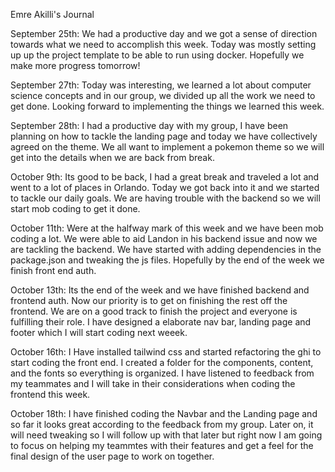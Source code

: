 Emre Akilli's Journal

September 25th:
We had a productive day and we got a sense of direction towards what we need to accomplish this week. Today was mostly setting up up the project template to be able to run using docker. Hopefully we make more progress tomorrow!

September 27th:
Today was interesting, we learned a lot about computer science concepts and in our group, we divided up all the work we need to get done. Looking forward to implementing the things we learned this week.

September 28th:
I had a productive day with my group, I have been planning on how to tackle the landing page and today we have collectively agreed on the theme. We all want to implement a pokemon theme so we will get into the details when we are back from break.

October 9th:
Its good to be back, I had a great break and traveled a lot and went to a lot of places in Orlando. Today we got back into it and we started to tackle our daily goals. We are having trouble with the backend so we will start mob coding to get it done.

October 11th:
Were at the halfway mark of this week and we have been mob coding a lot. We were able to aid Landon in his backend issue and now we are tackling the backend. We have started with adding dependencies in the package.json and tweaking the js files. Hopefully by the end of the week we finish front end auth.

October 13th: Its the end of the week and we have finished backend and frontend auth. Now our priority is to get on finishing the rest off the frontend. We are on a good track to finish the project and everyone is fulfilling their role. I have designed a elaborate nav bar, landing page and footer which I will start coding next weeek.

October 16th: I Have installed tailwind css and started refactoring the ghi to start coding the front end. I created a folder for the components, content, and the fonts so everything is organized. I have listened to feedback from my teammates and I will take in their considerations when coding the frontend this week.

October 18th: I have finished coding the Navbar and the Landing page and so far it looks great according to the feedback from my group. Later on, it will need tweaking so I will follow up with that later but right now I am going to focus on helping my teammtes with their features and get a feel for the final design of the user page to work on together.